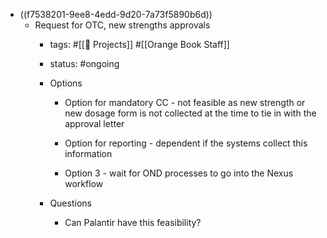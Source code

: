 - ((f7538201-9ee8-4edd-9d20-7a73f5890b6d))
	 - Request for OTC, new strengths approvals
		 - tags: #[[🚧 Projects]] #[[Orange Book Staff]] 

		 - status: #ongoing

		 - Options
			 - Option for mandatory CC - not feasible as new strength or new dosage form is not collected at the time to tie in with the approval letter 

			 - Option for reporting - dependent if the systems collect this information

			 - Option 3 - wait for OND processes to go into the Nexus workflow

		 - Questions
			 - Can Palantir have this feasibility?
